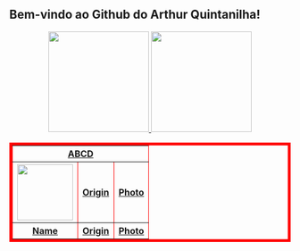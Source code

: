 ## Bem-vindo ao Github do Arthur Quintanilha!
<div align="center">
  <a href="https://github.com/arthurqui">
  <img height="180em" src="https://github-readme-stats.vercel.app/api?username=arthurqui&show_icons=true&theme=dark&include_all_commits=true&count_private=true"/>
  <img height="180em" src="https://github-readme-stats.vercel.app/api/top-langs/?username=arthurqui&layout=compact&langs_count=7&theme=dark"/>
</div>

<div> 


<table border="5" bordercolor="red" align="center">
    <tr>
        <th colspan="3">ABCD</th> 
    </tr>
    <tr>
        <th><img src="https://hermes.digitalinnovation.one/courses/badge/81d76cda-c615-41d7-84c4-c0437c7b545a.png" height="100"></th>
        <th>Origin</th>
        <th>Photo</th>
    </tr>
  
  <tr>
        <th>Name</th>
        <th>Origin</th>
        <th>Photo</th>
    </tr>

   
</table>

  

</div>





